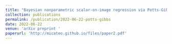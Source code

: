 ```yaml
---
title: "Bayesian nonparametric scalar-on-image regression via Potts-Gibbs random partition models"
collection: publications
permalink: /publication/2022-06-22-potts-gibbs
date: 2022-06-22
venue: 'arXiv preprint '
paperurl: 'http://micateo.github.io/files/paper2.pdf'
---
```



